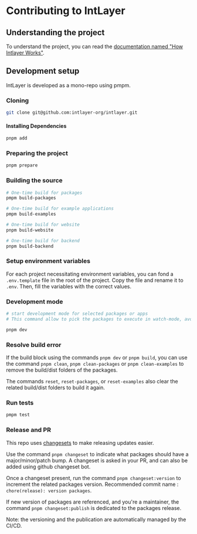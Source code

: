 # Contributing to IntLayer

## Understanding the project

To understand the project, you can read the [documentation named "How Intlayer Works"](https://github.com/aymericzip/intlayer/blob/main/docs/docs/how_works_intlayer_en.md).

## Development setup

IntLayer is developed as a mono-repo using pmpm.

### Cloning

```sh
git clone git@github.com:intlayer-org/intlayer.git
```

#### Installing Dependencies

```sh
pnpm add
```

### Preparing the project

```sh
pnpm prepare
```

### Building the source

```sh
# One-time build for packages
pmpm build-packages

# One-time build for example applications
pmpm build-examples

# One-time build for website
pnpm build-website

# One-time build for backend
pnpm build-backend
```

### Setup environment variables

For each project necessitating environment variables, you can fond a `.env.template` file in the root of the project. Copy the file and rename it to `.env`. Then, fill the variables with the correct values.

### Development mode

```sh
# start development mode for selected packages or apps
# This command allow to pick the packages to execute in watch-mode, avoid conflicts, and optimize performances during development

pnpm dev
```

### Resolve build error

If the build block using the commands `pnpm dev` or `pnpm build`, you can use the command `pnpm clean`, `pnpm clean-packages` or `pnpm clean-examples` to remove the build/dist folders of the packages.

The commands `reset`, `reset-packages`, or `reset-examples` also clear the related build/dist folders to build it again.

### Run tests

```sh
pmpm test
```

### Release and PR

This repo uses [changesets](https://github.com/changesets/changesets) to
make releasing updates easier.

Use the command `pnpm changeset` to indicate what packages should have a major/minor/patch bump. A changeset is asked in your PR, and can also be added using github changeset bot.

Once a changeset present, run the command `pnpm changeset:version` to increment the related packages version. Recommended commit name : `chore(release): version packages`.

If new version of packages are referenced, and you're a maintainer, the command `pnpm changeset:publish` is dedicated to the packages release.

Note: the versioning and the publication are automatically managed by the CI/CD.
